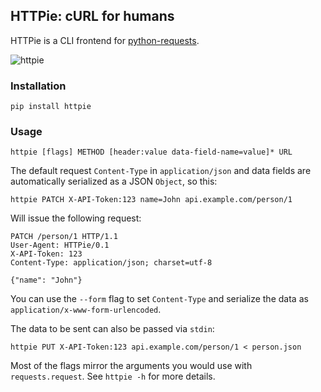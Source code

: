 ## HTTPie: cURL for humans

HTTPie is a CLI frontend for [python-requests](http://python-requests.org).

![httpie](https://github.com/jkbr/httpie/raw/master/httpie.png)


### Installation

    pip install httpie


### Usage

    httpie [flags] METHOD [header:value data-field-name=value]* URL

The default request `Content-Type` in `application/json` and data fields are automatically serialized as a JSON `Object`, so this:

    httpie PATCH X-API-Token:123 name=John api.example.com/person/1

Will issue the following request:

    PATCH /person/1 HTTP/1.1
    User-Agent: HTTPie/0.1
    X-API-Token: 123
    Content-Type: application/json; charset=utf-8

    {"name": "John"}
    
You can use the `--form` flag to set `Content-Type` and serialize the data as `application/x-www-form-urlencoded`.

The data to be sent can also be passed via `stdin`:

    httpie PUT X-API-Token:123 api.example.com/person/1 < person.json

Most of the flags mirror the arguments you would use with `requests.request`. See `httpie -h` for more details.


